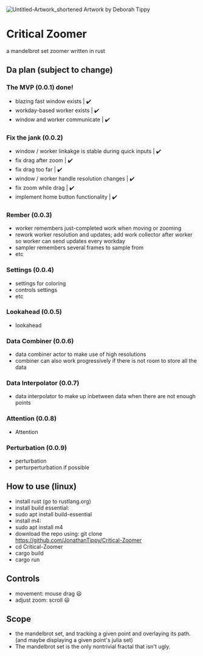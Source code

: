 ![Untitled-Artwork_shortened](https://user-images.githubusercontent.com/54297927/212390663-ff8359e9-438a-4742-8cf6-3b7675a27f7a.jpg)
Artwork by Deborah Tippy

# Critical Zoomer
a mandelbrot set zoomer written in rust

## Da plan (subject to change)

### The MVP (0.0.1)  done!
- blazing fast window exists | ✔️
- workday-based worker exists | ✔️
- window and worker communicate | ✔️
  
### Fix the jank (0.0.2)
- window / worker linkakge is stable during quick inputs | ✔️
- fix drag after zoom | ✔️
- fix drag too far | ✔️
- window / worker handle resolution changes | ✔️
- fix zoom while drag | ✔️
- implement home button functionality | ✔️

### Rember (0.0.3)
- worker remembers just-completed work when moving or zooming
- rework worker resolution and updates; add work collector after worker so worker can send updates every workday
- sampler remembers several frames to sample from
- etc
  
### Settings (0.0.4)
- settings for coloring
- controls settings
- etc

### Lookahead (0.0.5)
- lookahead

### Data Combiner (0.0.6)
- data combiner actor to make use of high resolutions
- combiner can also work progressively if there is not room to store all the data

### Data Interpolator (0.0.7)
- data interpolator to make up inbetween data when there are not enough points

### Attention (0.0.8)
- Attention

### Perturbation (0.0.9)
- perturbation
- perturperturbation if possible






## How to use (linux)
- install rust (go to rustlang.org)
- install build essential:
- sudo apt install build-essential
- install m4:
- sudo apt install m4
- download the repo using:
git clone https://github.com/JonathanTippy/Critical-Zoomer
- cd Critical-Zoomer
- cargo build
- cargo run

## Controls
- movement: mouse drag :smiley:
- adjust zoom: scroll :smiley:

## Scope
- the mandelbrot set, and tracking a given point and overlaying its path. (and maybe displaying a given point's julia set)
- The mandelbrot set is the only nontrivial fractal that isn't ugly.
